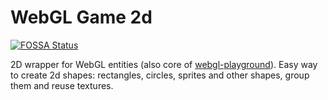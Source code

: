 # WebGL Game 2d
[![FOSSA Status](https://app.fossa.com/api/projects/git%2Bgithub.com%2Fjustgook%2Fwebgl-shape.svg?type=shield)](https://app.fossa.com/projects/git%2Bgithub.com%2Fjustgook%2Fwebgl-shape?ref=badge_shield)


2D wrapper for WebGL entities (also core of [webgl-playground](https://package.elm-lang.org/packages/justgook/webgl-playground/latest/)).
Easy way to create 2d shapes: rectangles, circles, sprites and other shapes, group them and reuse textures.
